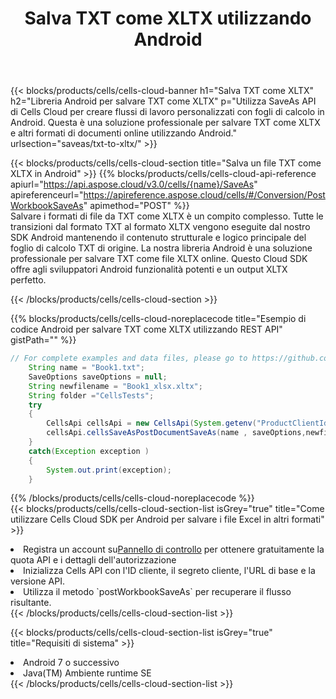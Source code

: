 ﻿---
title:  Salva TXT come XLTX utilizzando Android
description:  Utilizzando Aspose.Cells Cloud SDK per Android per salvare il file in formato TXT come file in formato XLTX.
kwords: Excel, Save TXT as XLTX, REST, Android
howto: How to save TXT as XLTX using Aspose.Cells Cloud Android library.
---
{{< blocks/products/cells/cells-cloud-banner h1="Salva TXT come XLTX" h2="Libreria Android per salvare TXT come XLTX" p="Utilizza SaveAs API di Cells Cloud per creare flussi di lavoro personalizzati con fogli di calcolo in Android. Questa è una soluzione professionale per salvare TXT come XLTX e altri formati di documenti online utilizzando Android." urlsection="saveas/txt-to-xltx/" >}}

{{< blocks/products/cells/cells-cloud-section title="Salva un file TXT come XLTX in Android" >}}
{{% blocks/products/cells/cells-cloud-api-reference apiurl="https://api.aspose.cloud/v3.0/cells/{name}/SaveAs" apireferenceurl="https://apireference.aspose.cloud/cells/#/Conversion/PostWorkbookSaveAs" apimethod="POST" %}}
<br/>
Salvare i formati di file da TXT come XLTX è un compito complesso. Tutte le transizioni dal formato TXT al formato XLTX vengono eseguite dal nostro SDK Android mantenendo il contenuto strutturale e logico principale del foglio di calcolo TXT di origine. La nostra libreria Android è una soluzione professionale per salvare TXT come file XLTX online. Questo Cloud SDK offre agli sviluppatori Android funzionalità potenti e un output XLTX perfetto.

{{< /blocks/products/cells/cells-cloud-section >}}

{{% blocks/products/cells/cells-cloud-noreplacecode title="Esempio di codice Android per salvare TXT come XLTX utilizzando REST API" gistPath="" %}}
  
```java
// For complete examples and data files, please go to https://github.com/aspose-cells-cloud/aspose-cells-cloud-android/
    String name = "Book1.txt";
    SaveOptions saveOptions = null;
    String newfilename = "Book1_xlsx.xltx";
    String folder ="CellsTests";
    try
    {
        CellsApi cellsApi = new CellsApi(System.getenv("ProductClientId"), System.getenv("ProductClientSecret"));
        cellsApi.cellsSaveAsPostDocumentSaveAs(name , saveOptions,newfilename,false,false,folder,null,null,null,true);                       
    }
    catch(Exception exception )
    {
        System.out.print(exception);
    }
```
  
{{% /blocks/products/cells/cells-cloud-noreplacecode %}}
<br/>
{{< blocks/products/cells/cells-cloud-section-list isGrey="true" title="Come utilizzare Cells Cloud SDK per Android per salvare i file Excel in altri formati" >}}
<li> Registra un account su<a href="https://dashboard.aspose.cloud/">Pannello di controllo</a> per ottenere gratuitamente la quota API e i dettagli dell'autorizzazione</li>
<li>Inizializza Cells API con l'ID cliente, il segreto cliente, l'URL di base e la versione API.</li>
<li>Utilizza il metodo `postWorkbookSaveAs` per recuperare il flusso risultante.</li>
{{< /blocks/products/cells/cells-cloud-section-list >}}

{{< blocks/products/cells/cells-cloud-section-list isGrey="true" title="Requisiti di sistema" >}}
<li>Android 7 o successivo</li>
<li>Java(TM) Ambiente runtime SE</li>
{{< /blocks/products/cells/cells-cloud-section-list >}}
